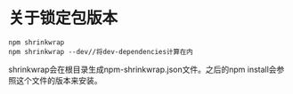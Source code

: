 # 关于锁定包版本

```
npm shrinkwrap
npm shrinkwrap --dev//将dev-dependencies计算在内
```

shrinkwrap会在根目录生成npm-shrinkwrap.json文件。之后的npm install会参照这个文件的版本来安装。